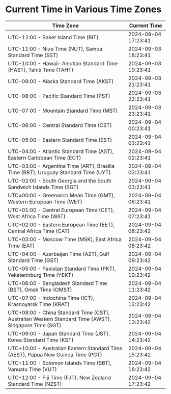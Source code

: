 # Current Time in Various Time Zones

| Time Zone | Current Time |
|-----------|--------------|
| UTC-12:00 - Baker Island Time (BIT) | 2024-09-04 17:23:41 |
| UTC-11:00 - Niue Time (NUT), Samoa Standard Time (SST) | 2024-09-03 18:23:41 |
| UTC-10:00 - Hawaii-Aleutian Standard Time (HAST), Tahiti Time (TAHT) | 2024-09-03 19:23:41 |
| UTC-09:00 - Alaska Standard Time (AKST) | 2024-09-03 21:23:41 |
| UTC-08:00 - Pacific Standard Time (PST) | 2024-09-03 22:23:41 |
| UTC-07:00 - Mountain Standard Time (MST) | 2024-09-03 23:23:41 |
| UTC-06:00 - Central Standard Time (CST) | 2024-09-04 00:23:41 |
| UTC-05:00 - Eastern Standard Time (EST) | 2024-09-04 01:23:41 |
| UTC-04:00 - Atlantic Standard Time (AST), Eastern Caribbean Time (ECT) | 2024-09-04 02:23:41 |
| UTC-03:00 - Argentina Time (ART), Brasília Time (BRT), Uruguay Standard Time (UYT) | 2024-09-04 02:23:41 |
| UTC-02:00 - South Georgia and the South Sandwich Islands Time (SGT) | 2024-09-04 03:23:41 |
| UTC±00:00 - Greenwich Mean Time (GMT), Western European Time (WET) | 2024-09-04 06:23:41 |
| UTC+01:00 - Central European Time (CET), West Africa Time (WAT) | 2024-09-04 07:23:41 |
| UTC+02:00 - Eastern European Time (EET), Central Africa Time (CAT) | 2024-09-04 08:23:42 |
| UTC+03:00 - Moscow Time (MSK), East Africa Time (EAT) | 2024-09-04 08:23:42 |
| UTC+04:00 - Azerbaijan Time (AZT), Gulf Standard Time (GST) | 2024-09-04 09:23:42 |
| UTC+05:00 - Pakistan Standard Time (PKT), Yekaterinburg Time (YEKT) | 2024-09-04 10:23:42 |
| UTC+06:00 - Bangladesh Standard Time (BST), Omsk Time (OMST) | 2024-09-04 11:23:42 |
| UTC+07:00 - Indochina Time (ICT), Krasnoyarsk Time (KRAT) | 2024-09-04 12:23:42 |
| UTC+08:00 - China Standard Time (CST), Australian Western Standard Time (AWST), Singapore Time (SGT) | 2024-09-04 13:23:42 |
| UTC+09:00 - Japan Standard Time (JST), Korea Standard Time (KST) | 2024-09-04 14:23:42 |
| UTC+10:00 - Australian Eastern Standard Time (AEST), Papua New Guinea Time (PGT) | 2024-09-04 15:23:42 |
| UTC+11:00 - Solomon Islands Time (SBT), Vanuatu Time (VUT) | 2024-09-04 16:23:42 |
| UTC+12:00 - Fiji Time (FJT), New Zealand Standard Time (NZST) | 2024-09-04 17:23:42 |
